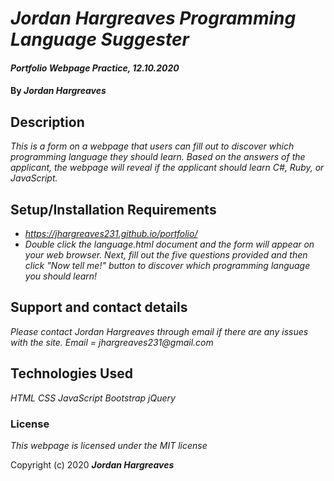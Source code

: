 # _Jordan Hargreaves Programming Language Suggester_

#### _Portfolio Webpage Practice, 12.10.2020_

#### By _**Jordan Hargreaves**_

## Description

_This is a form on a webpage that users can fill out to discover which programming language they should learn. Based on the answers of the applicant, the webpage will reveal if the applicant should learn C#, Ruby, or JavaScript._

## Setup/Installation Requirements

* _https://jhargreaves231.github.io/portfolio/_
* _Double click the language.html document and the form will appear on your web browser. Next, fill out the five questions provided and then click "Now tell me!" button to discover which programming language you should learn!_


## Support and contact details

_Please contact Jordan Hargreaves through email if there are any issues with the site. Email = jhargreaves231@gmail.com_

## Technologies Used

_HTML_
_CSS_
_JavaScript_
_Bootstrap_
_jQuery_

### License

*This webpage is licensed under the MIT license*

Copyright (c) 2020 **_Jordan Hargreaves_**